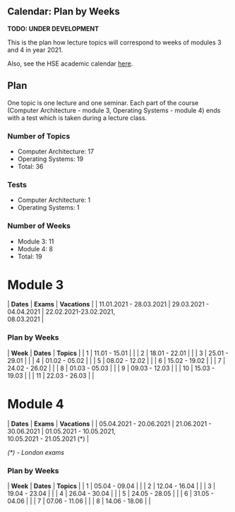 Calendar: Plan by Weeks
---

__TODO: UNDER DEVELOPMENT__

This is the plan how lecture topics will correspond to weeks of modules 3 and 4 in year 2021.

Also, see the HSE academic calendar [here](https://www.hse.ru/education/academ).

## Plan

One topic is one lecture and one seminar.
Each part of the course (Computer Architecture - module 3, Operating Systems - module 4)
ends with a test which is taken during a lecture class.  

### Number of Topics

* Computer Architecture: 17
* Operating Systems: 19
* Total: 36

### Tests

* Computer Architecture: 1
* Operating Systems: 1

### Number of Weeks

* Module 3: 11
* Module 4: 8
* Total: 19

# Module 3

| __Dates__               | __Exams__               | __Vacations__                          |
| 11.01.2021 - 28.03.2021 | 29.03.2021 - 04.04.2021 | 22.02.2021-23.02.2021, <br/>08.03.2021 |

### Plan by Weeks

| __Week__ | __Dates__     | __Topics__ |
| 1        | 11.01 - 15.01 |            | 
| 2        | 18.01 - 22.01 |            |
| 3        | 25.01 - 29.01 |            |
| 4        | 01.02 - 05.02 |            |
| 5        | 08.02 - 12.02 |            |
| 6        | 15.02 - 19.02 |            |
| 7        | 24.02 - 26.02 |            |
| 8        | 01.03 - 05.03 |            |
| 9        | 09.03 - 12.03 |            |
| 10       | 15.03 - 19.03 |            |
| 11       | 22.03 - 26.03 |            |

# Module 4

| __Dates__               | __Exams__               | __Vacations__                                             |
| 05.04.2021 - 20.06.2021 | 21.06.2021 - 30.06.2021 | 01.05.2021 - 10.05.2021, <br/>10.05.2021 - 21.05.2021 (*) |

_(*) - London exams_


### Plan by Weeks

| __Week__ | __Dates__     | __Topics__ |
| 1        | 05.04 - 09.04 |            |
| 2        | 12.04 - 16.04 |            |
| 3        | 19.04 - 23.04 |            |
| 4        | 26.04 - 30.04 |            |
| 5        | 24.05 - 28.05 |            |
| 6        | 31.05 - 04.06 |            |
| 7        | 07.06 - 11.06 |            |
| 8        | 14.06 - 18.06 |            |
